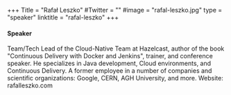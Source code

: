 +++
Title = "Rafał Leszko"
#Twitter = ""
#image = "rafal-leszko.jpg"
type = "speaker"
linktitle = "rafal-leszko"
+++

#### Speaker

Team/Tech Lead of the Cloud-Native Team at Hazelcast, author of the book "Continuous Delivery with Docker and Jenkins", trainer, and conference speaker. He specializes in Java development, Cloud environments, and Continuous Delivery. A former employee in a number of companies and scientific organizations: Google, CERN, AGH University, and more. Website: rafalleszko.com
